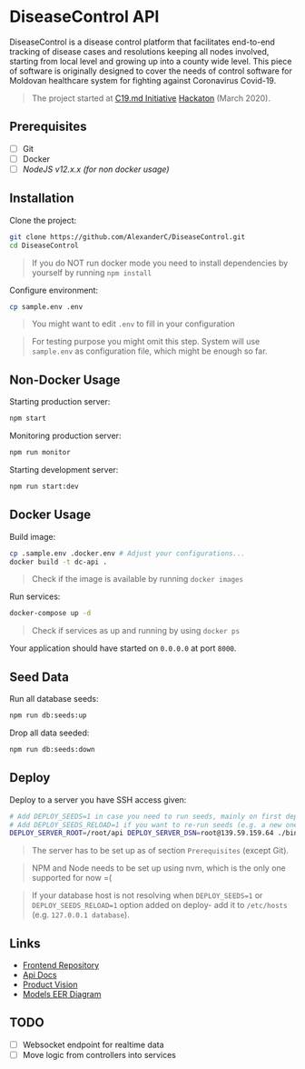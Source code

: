 DiseaseControl API
========

DiseaseControl is a disease control platform that facilitates end-to-end tracking of disease cases and resolutions keeping all nodes involved, starting from local level and growing up into a county wide level. This piece of software is originally designed to cover the needs of control software for Moldovan healthcare system for fighting against Coronavirus Covid-19. 

> The project started at [C19.md Initiative](https://c19.md/) [Hackaton](https://c19.md/hackathon) (March 2020).

Prerequisites
-----------

- [ ] Git
- [ ] Docker
- [ ] *NodeJS v12.x.x (for non docker usage)*

Installation
---------

Clone the project:

```bash
git clone https://github.com/AlexanderC/DiseaseControl.git
cd DiseaseControl
```

> If you do NOT run docker mode you need to install dependencies by yourself by running `npm install`

Configure environment:

```bash
cp sample.env .env
```

> You might want to edit `.env` to fill in your configuration

> For testing purpose you might omit this step. System will use `sample.env` as configuration file, which might be enough so far.

Non-Docker Usage
--------

Starting production server:

```bash
npm start
```

Monitoring production server:

```bash
npm run monitor
```

Starting development server:

```bash
npm run start:dev
```

Docker Usage
-----------

Build image:

```bash
cp .sample.env .docker.env # Adjust your configurations...
docker build -t dc-api .
```

> Check if the image is available by running `docker images`

Run services:

```bash
docker-compose up -d
```

> Check if services as up and running by using `docker ps`

Your application should have started on `0.0.0.0` at port `8000`.

Seed Data
-----

Run all database seeds:

```bash
npm run db:seeds:up
```

Drop all data seeded:

```bash
npm run db:seeds:down
```

Deploy
------

Deploy to a server you have SSH access given:

```bash
# Add DEPLOY_SEEDS=1 in case you need to run seeds, mainly on first deploy
# Add DEPLOY_SEEDS_RELOAD=1 if you want to re-run seeds (e.g. a new one added)
DEPLOY_SERVER_ROOT=/root/api DEPLOY_SERVER_DSN=root@139.59.159.64 ./bin/deploy.sh
```

> The server has to be set up as of section `Prerequisites` (except Git).

> NPM and Node needs to be set up using nvm, which is the only one supported for now =(

> If your database host is not resolving when `DEPLOY_SEEDS=1` or `DEPLOY_SEEDS_RELOAD=1` option added on deploy- add it to `/etc/hosts` (e.g. `127.0.0.1 database`).

Links
--------

- [Frontend Repository](https://github.com/nicoletailiuha/frontend-disease-control)
- [Api Docs](http://localhost:8000/)
- [Product Vision](https://docs.google.com/document/d/15XOLQsRgfhh7dy5_gKIxMTNreHUQNgU5r3dOybIkKrw/edit)
- [Models EER Diagram](artifacts/models.png) 

TODO
----

- [ ] Websocket endpoint for realtime data
- [ ] Move logic from controllers into services
